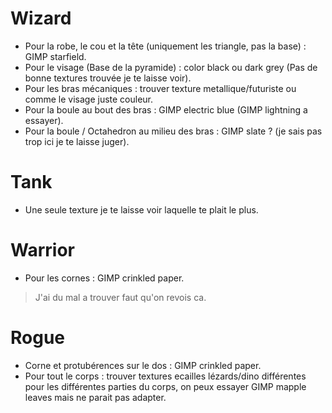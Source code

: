 # Wizard #

  - Pour la robe, le cou et la tête (uniquement les triangle, pas la base) : GIMP starfield.
  - Pour le visage (Base de la pyramide) : color black ou dark grey (Pas de bonne textures trouvée je te laisse voir).
  - Pour les bras mécaniques : trouver texture metallique/futuriste ou comme le visage juste couleur.
  - Pour la boule au bout des bras : GIMP electric blue (GIMP lightning a essayer).
  - Pour la boule / Octahedron au milieu des bras : GIMP slate ? (je sais pas trop ici je te laisse juger).

# Tank # 
  
  - Une seule texture je te laisse voir laquelle te plait le plus.

# Warrior #

  - Pour les cornes : GIMP crinkled paper.
  > J'ai du mal a trouver faut qu'on revois ca.
  
# Rogue #

  - Corne et protubérences sur le dos : GIMP crinkled paper.
  - Pour tout le corps : trouver textures ecailles lézards/dino différentes pour les différentes parties du corps, on peux essayer GIMP mapple leaves mais ne parait pas adapter.
